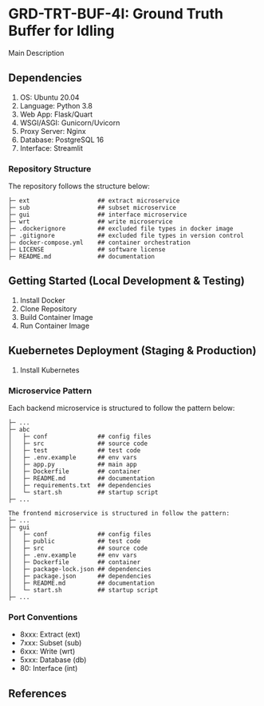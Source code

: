 # GRD-TRT-BUF-4I: Ground Truth Buffer for Idling
Main Description

## Dependencies
1. OS: Ubuntu 20.04
2. Language: Python 3.8
3. Web App: Flask/Quart
4. WSGI/ASGI: Gunicorn/Uvicorn
5. Proxy Server: Nginx
6. Database: PostgreSQL 16
7. Interface: Streamlit

### Repository Structure
The repository follows the structure below:
```
├─ ext                   ## extract microservice
├─ sub                   ## subset microservice
├─ gui                   ## interface microservice
├─ wrt                   ## write microservice
├─ .dockerignore         ## excluded file types in docker image
├─ .gitignore            ## excluded file types in version control
├─ docker-compose.yml    ## container orchestration
├─ LICENSE               ## software license
├─ README.md             ## documentation
```
## Getting Started (Local Development & Testing)
1. Install Docker
2. Clone Repository
3. Build Container Image
4. Run Container Image

## Kuebernetes Deployment (Staging & Production)
1. Install Kubernetes

### Microservice Pattern
Each backend microservice is structured to follow the pattern below:
```
├─ ...
├─ abc
│   ├─ conf              ## config files
│   ├─ src               ## source code
│   ├─ test              ## test code
│   ├─ .env.example      ## env vars
│   ├─ app.py            ## main app
│   ├─ Dockerfile        ## container
│   ├─ README.md         ## documentation
│   ├─ requirements.txt  ## dependencies
│   └─ start.sh          ## startup script
├─ ...

The frontend microservice is structured in follow the pattern:
├─ ...
├─ gui
│   ├─ conf              ## config files
│   ├─ public            ## test code
│   ├─ src               ## source code
│   ├─ .env.example      ## env vars
│   ├─ Dockerfile        ## container
│   ├─ package-lock.json ## dependencies
│   ├─ package.json      ## dependencies
│   ├─ README.md         ## documentation
│   └─ start.sh          ## startup script
├─ ...
```
### Port Conventions
- 8xxx: Extract (ext)
- 7xxx: Subset (sub)
- 6xxx: Write (wrt)
- 5xxx: Database (db)
- 80: Interface (int)

## References
